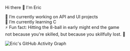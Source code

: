 Hi there 👋 I'm Eric

🔭 I’m currently working on API and UI projects  
🌱 I’m currently learning C  
⚡ Fun fact: Hitting the 8-ball in early might end the game  
not because you're skilled, but because you skillfully lost. 🎱


![Eric's GitHub Activity Graph](https://github-readme-activity-graph.vercel.app/graph?username=E-kigai&bg_color=faf9f7&color=4a4a4a&line=d18c6a&point=7bbf94&area=true&hide_border=true)
